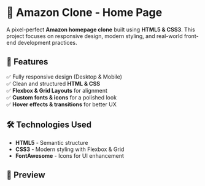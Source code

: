 # 🛒 Amazon Clone - Home Page  

A pixel-perfect **Amazon homepage clone** built using **HTML5 & CSS3**. This project focuses on responsive design, modern styling, and real-world front-end development practices.  

## 🚀 Features  
✅ Fully responsive design (Desktop & Mobile)  
✅ Clean and structured **HTML & CSS**  
✅ **Flexbox & Grid Layouts** for alignment  
✅ **Custom fonts & icons** for a polished look  
✅ **Hover effects & transitions** for better UX  

## 🛠 Technologies Used  
- **HTML5** - Semantic structure  
- **CSS3** - Modern styling with Flexbox & Grid  
- **FontAwesome** - Icons for UI enhancement  

## 📸 Preview  
